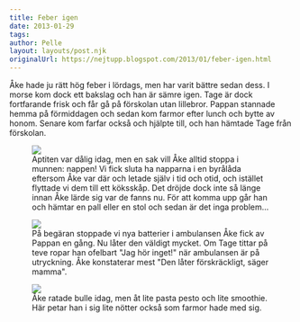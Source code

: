 ```yaml
---
title: Feber igen
date: 2013-01-29
tags: 	
author: Pelle
layout: layouts/post.njk
originalUrl: https://nejtupp.blogspot.com/2013/01/feber-igen.html
---
```


Åke hade ju rätt hög feber i lördags, men har varit bättre sedan dess. I morse kom dock ett bakslag och han är sämre igen. Tage är dock fortfarande frisk och får gå på förskolan utan lillebror. Pappan stannade hemma på förmiddagen och sedan kom farmor efter lunch och bytte av honom. Senare kom farfar också och hjälpte till, och han hämtade Tage från förskolan.

<figure>
	<img src="../../../../img/Hemmabilder-5C5C1395.jpg">
	<figcaption>Aptiten var dålig idag, men en sak vill Åke alltid stoppa i munnen: nappen! Vi fick sluta ha napparna i en byrålåda eftersom Åke var där och letade själv i tid och otid, och istället flyttade vi dem till ett köksskåp. Det dröjde dock inte så länge innan Åke lärde sig var de fanns nu. För att komma upp går han och hämtar en pall eller en stol och sedan är det inga problem...</figcaption>
</figure>

<figure>
	<img src="../../../../img/Hemmabilder-5C5C1396.jpg">
	<figcaption>På begäran stoppade vi nya batterier i ambulansen Åke fick av Pappan en gång. Nu låter den väldigt mycket. Om Tage tittar på teve ropar han ofelbart "Jag hör inget!" när ambulansen är på utryckning. Åke konstaterar mest "Den låter förskräckligt, säger mamma". </figcaption>
</figure>

<figure>
	<img src="../../../../img/Hemmabilder-5C5C1403.jpg">
	<figcaption>Åke ratade bulle idag, men åt lite pasta pesto och lite smoothie. Här petar han i sig lite nötter också som farmor hade med sig.</figcaption>
</figure>
